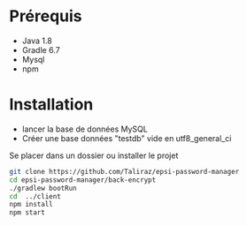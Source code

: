 # Prérequis
* Java 1.8
* Gradle 6.7
* Mysql
* npm

# Installation
* lancer la base de données MySQL
* Créer une base données "testdb" vide en utf8_general_ci

Se placer dans un dossier ou installer le projet
```bash 
git clone https://github.com/Taliraz/epsi-password-manager
cd epsi-password-manager/back-encrypt
./gradlew bootRun
cd  ../client
npm install
npm start
```


